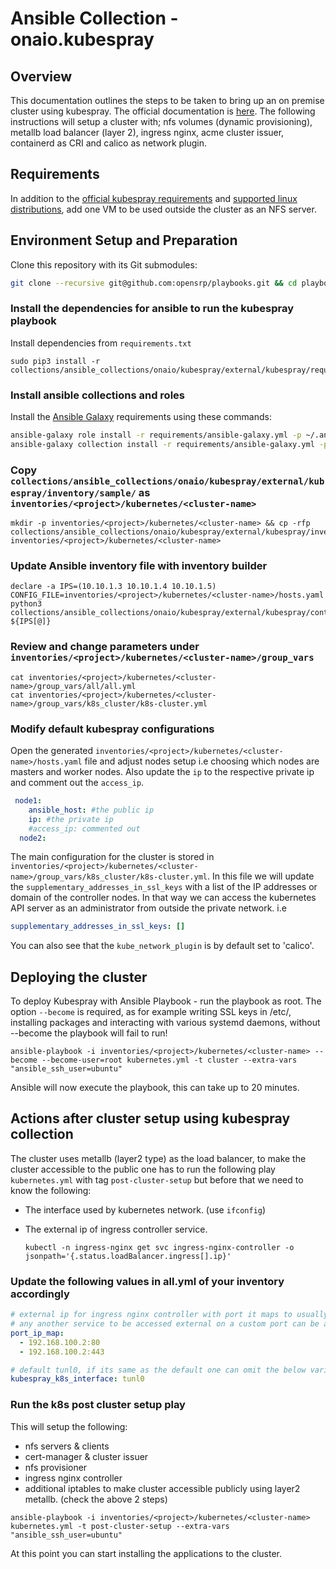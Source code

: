 # Ansible Collection - onaio.kubespray

## Overview
This documentation outlines the steps to be taken to bring up an on premise cluster using kubespray. The official documentation is [here](https://kubespray.io/#/). The following instructions will setup a cluster with; nfs volumes (dynamic provisioning), metallb load balancer (layer 2), ingress nginx, acme cluster issuer, containerd as CRI and calico as network plugin.

## Requirements
In addition to the [official kubespray requirements](https://github.com/kubernetes-sigs/kubespray#requirements) and [supported linux distributions](https://github.com/kubernetes-sigs/kubespray#supported-linux-distributions), add one VM to be used outside the cluster as an NFS server.

## Environment Setup and Preparation

Clone this repository with its Git submodules:

```sh
git clone --recursive git@github.com:opensrp/playbooks.git && cd playbooks
```

### Install the dependencies for ansible to run the kubespray playbook

Install dependencies from `requirements.txt`
```shell
sudo pip3 install -r collections/ansible_collections/onaio/kubespray/external/kubespray/requirements.txt
```

### Install ansible collections and roles
Install the [Ansible Galaxy](https://docs.ansible.com/ansible/latest/reference_appendices/galaxy.html) requirements using these commands:

```sh
ansible-galaxy role install -r requirements/ansible-galaxy.yml -p ~/.ansible/roles/opensrp
ansible-galaxy collection install -r requirements/ansible-galaxy.yml -p ~/.ansible/collections/opensrp
```

### Copy `collections/ansible_collections/onaio/kubespray/external/kubespray/inventory/sample/` as `inventories/<project>/kubernetes/<cluster-name>`
```shell
mkdir -p inventories/<project>/kubernetes/<cluster-name> && cp -rfp collections/ansible_collections/onaio/kubespray/external/kubespray/inventory/sample/* inventories/<project>/kubernetes/<cluster-name>
````

### Update Ansible inventory file with inventory builder
```shell
declare -a IPS=(10.10.1.3 10.10.1.4 10.10.1.5)
CONFIG_FILE=inventories/<project>/kubernetes/<cluster-name>/hosts.yaml python3 collections/ansible_collections/onaio/kubespray/external/kubespray/contrib/inventory_builder/inventory.py ${IPS[@]}
````

### Review and change parameters under `inventories/<project>/kubernetes/<cluster-name>/group_vars`
```shell
cat inventories/<project>/kubernetes/<cluster-name>/group_vars/all/all.yml
cat inventories/<project>/kubernetes/<cluster-name>/group_vars/k8s_cluster/k8s-cluster.yml
```

### Modify default kubespray configurations

Open the generated `inventories/<project>/kubernetes/<cluster-name>/hosts.yaml` file and adjust nodes setup i.e choosing which nodes are masters and worker nodes. Also update the `ip` to the respective private ip and comment out the `access_ip`.
````yaml
 node1:
    ansible_host: #the public ip
    ip: #the private ip
    #access_ip: commented out
  node2:
````

The main configuration for the cluster is stored in `inventories/<project>/kubernetes/<cluster-name>/group_vars/k8s_cluster/k8s-cluster.yml`. In this file we will update the `supplementary_addresses_in_ssl_keys` with a list of the IP addresses or domain of the controller nodes. In that way we can access the kubernetes API server as an administrator from outside the private network.
i.e
````yaml
supplementary_addresses_in_ssl_keys: []
````

You can also see that the `kube_network_plugin` is by default set to 'calico'.

## Deploying the cluster
To deploy Kubespray with Ansible Playbook - run the playbook as root. The option `--become` is required, as for example writing SSL keys in /etc/, installing packages and interacting with various systemd daemons, without --become the playbook will fail to run!

````shell
ansible-playbook -i inventories/<project>/kubernetes/<cluster-name> --become --become-user=root kubernetes.yml -t cluster --extra-vars "ansible_ssh_user=ubuntu"
````

Ansible will now execute the playbook, this can take up to 20 minutes.

## Actions after cluster setup using kubespray collection
The cluster uses metallb (layer2 type) as the load balancer, to make the cluster accessible to the public one has to run the following play `kubernetes.yml` with tag `post-cluster-setup` but before that we need to know the following:

   - The interface used by kubernetes network. (use `ifconfig`)

   - The external ip of ingress controller service.
     ````shell
     kubectl -n ingress-nginx get svc ingress-nginx-controller -o jsonpath='{.status.loadBalancer.ingress[].ip}'
     ````

### Update the following values in all.yml of your inventory accordingly
````yaml
# external ip for ingress nginx controller with port it maps to usually 80/443
# any another service to be accessed external on a custom port can be added here, provided it has an LoadBalancer service type.
port_ip_map:
  - 192.168.100.2:80
  - 192.168.100.2:443

# default tunl0, if its same as the default one can omit the below variable.
kubespray_k8s_interface: tunl0
````

### Run the k8s post cluster setup play
This will setup the following:
   - nfs servers & clients
   - cert-manager & cluster issuer
   - nfs provisioner
   - ingress nginx controller
   - additional iptables to make cluster accessible publicly using layer2 metallb. (check the above 2 steps) 

````shell
ansible-playbook -i inventories/<project>/kubernetes/<cluster-name> kubernetes.yml -t post-cluster-setup --extra-vars "ansible_ssh_user=ubuntu"
````

At this point you can start installing the applications to the cluster.
